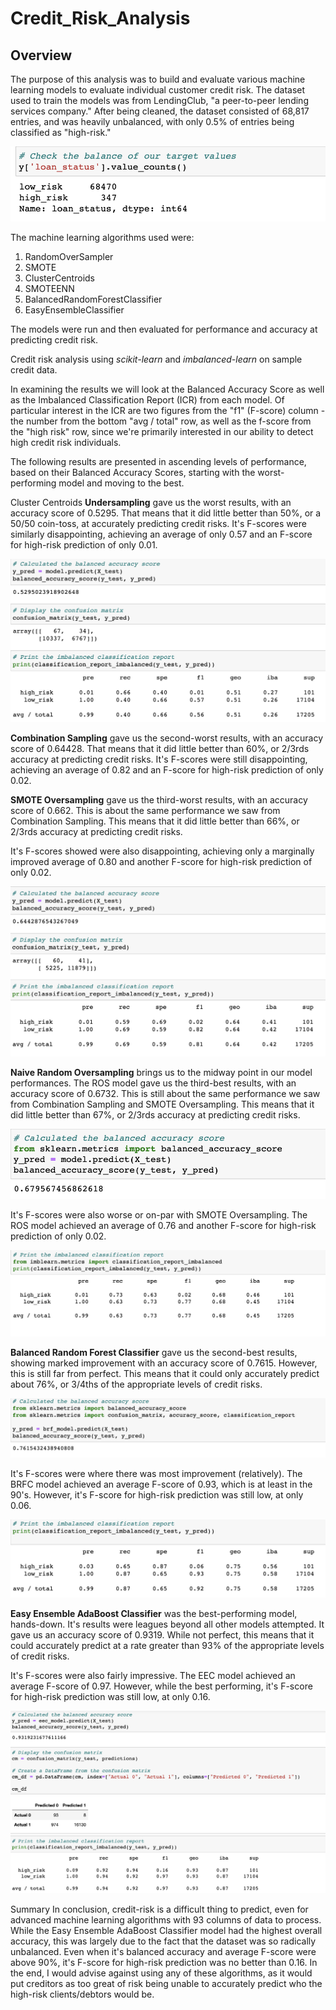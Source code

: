 # Credit_Risk_Analysis



## Overview
The purpose of this analysis was to build and evaluate various machine learning models to evaluate individual customer credit risk. The dataset used to train the models was from LendingClub, "a peer-to-peer lending services company." After being cleaned, the dataset consisted of 68,817 entries, and was heavily unbalanced, with only 0.5% of entries being classified as "high-risk." 

![loan_status.png](https://github.com/klkanchi/Credit_Risk_Analysis/blob/main/images/loan_status.png)


The machine learning algorithms used were:

1. RandomOverSampler
2. SMOTE
3. ClusterCentroids
4. SMOTEENN
5. BalancedRandomForestClassifier
6. EasyEnsembleClassifier

The models were run and then evaluated for performance and accuracy at predicting credit risk.

Credit risk analysis using *scikit-learn* and *imbalanced-learn* on sample credit data.

In examining the results we will look at the Balanced Accuracy Score as well as the Imbalanced Classification Report (ICR) from each model. Of particular interest in the ICR are two figures from the "f1" (F-score) column - the number from the bottom "avg / total" row, as well as the f-score from the "high risk" row, since we're primarily interested in our ability to detect high credit risk individuals.

The following results are presented in ascending levels of performance, based on their Balanced Accuracy Scores, starting with the worst-performing model and moving to the best.

Cluster Centroids **Undersampling** gave us the worst results, with an accuracy score of 0.5295. That means that it did little better than 50%, or a 50/50 coin-toss, at accurately predicting credit risks.
It's F-scores were similarly disappointing, achieving an average of only 0.57 and an F-score for high-risk prediction of only 0.01.

![Undersampling_report.png](https://github.com/klkanchi/Credit_Risk_Analysis/blob/main/images/Undersampling_report.png)

**Combination Sampling** gave us the second-worst results, with an accuracy score of 0.64428. That means that it did little better than 60%, or 2/3rds accuracy at predicting credit risks.
It's F-scores were still disappointing, achieving an average of 0.82 and an F-score for high-risk prediction of only 0.02.
 


**SMOTE Oversampling** gave us the third-worst results, with an accuracy score of 0.662. This is about the same performance we saw from Combination Sampling. This means that it did little better than 66%, or 2/3rds accuracy at predicting credit risks.

It's F-scores showed were also disappointing, achieving only a marginally improved average of 0.80 and another F-score for high-risk prediction of only 0.02.

![combined_sampling.png](https://github.com/klkanchi/Credit_Risk_Analysis/blob/main/images/combined_sampling.png)

**Naive Random Oversampling** brings us to the midway point in our model performances. The ROS model gave us the third-best results, with an accuracy score of 0.6732. This is still about the same performance we saw from Combination Sampling and SMOTE Oversampling. This means that it did little better than 67%, or 2/3rds accuracy at predicting credit risks.

![undersampling.png](https://github.com/klkanchi/Credit_Risk_Analysis/blob/main/images/undersampling.png)

It's F-scores were also worse or on-par with SMOTE Oversampling. The ROS model achieved an average of 0.76 and another F-score for high-risk prediction of only 0.02.

![under_imbalanced_report.png](https://github.com/klkanchi/Credit_Risk_Analysis/blob/main/images/under_imbalanced_report.png)



**Balanced Random Forest Classifier** gave us the second-best results, showing marked improvement with an accuracy score of 0.7615. However, this is still far from perfect. This means that it could only accurately predict about 76%, or 3/4ths of the appropriate levels of credit risks.

![BalancedRandomForestClassifier1.png](https://github.com/klkanchi/Credit_Risk_Analysis/blob/main/images/BalancedRandomForestClassifier1.png)

It's F-scores were where there was most improvement (relatively). The BRFC model achieved an average F-score of 0.93, which is at least in the 90's. However, it's F-score for high-risk prediction was still low, at only 0.06.

![BalancedRandomForestClassifier2.png](https://github.com/klkanchi/Credit_Risk_Analysis/blob/main/images/BalancedRandomForestClassifier2.png)

**Easy Ensemble AdaBoost Classifier** was the best-performing model, hands-down. It's results were leagues beyond all other models attempted. It gave us an accuracy score of 0.9319. While not perfect, this means that it could accurately predict at a rate greater than 93% of the appropriate levels of credit risks.

It's F-scores were also fairly impressive. The EEC model achieved an average F-score of 0.97. However, while the best performing, it's F-score for high-risk prediction was still low, at only 0.16.

![EasyEnsembleAdaBoostClassifier.png](https://github.com/klkanchi/Credit_Risk_Analysis/blob/main/images/EasyEnsembleAdaBoostClassifier.png)

Summary
In conclusion, credit-risk is a difficult thing to predict, even for advanced machine learning algorithms with 93 columns of data to process. While the Easy Ensemble AdaBoost Classifier model had the highest overall accuracy, this was largely due to the fact that the dataset was so radically unbalanced. Even when it's balanced accuracy and average F-score were above 90%, it's F-score for high-risk prediction was no better than 0.16. In the end, I would advise against using any of these algorithms, as it would put creditors as too great of risk being unable to accurately predict who the high-risk clients/debtors would be.

